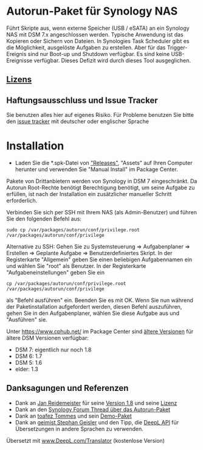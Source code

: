 # Autorun-Paket für Synology NAS
Führt Skripte aus, wenn externe Speicher (USB / eSATA) an ein Synology NAS mit DSM 7.x angeschlossen werden. Typische Anwendung ist das Kopieren oder Sichern von Dateien.
In Synologies Task Scheduler gibt es die Möglichkeit, ausgelöste Aufgaben zu erstellen. Aber für das Trigger-Ereignis sind nur Boot-up und Shutdown verfügbar. Es sind keine USB-Ereignisse verfügbar. Dieses Defizit wird durch dieses Tool ausgeglichen.

## [Lizens](https://htmlpreview.github.io/?https://github.com/schmidhorst/synology-autorun/blob/main/package/ui/licence_ger.html)

## Haftungsausschluss und Issue Tracker
Sie benutzen alles hier auf eigenes Risiko.
Für Probleme benutzen Sie bitte den [issue tracker](https://github.com/schmidhorst/synology-autorun/issues) mit deutscher oder englischer Sprache

# Installation
* Laden Sie die *.spk-Datei von ["Releases"](https://github.com/schmidhorst/synology-autorun/releases), "Assets" auf Ihren Computer herunter und verwenden Sie "Manual Install" im Package Center.

Pakete von Drittanbietern werden von Synology in DSM 7 eingeschränkt. Da Autorun Root-Rechte benötigt
Berechtigung benötigt, um seine Aufgabe zu erfüllen, ist nach der Installation ein zusätzlicher manueller Schritt erforderlich.

Verbinden Sie sich per SSH mit Ihrem NAS (als Admin-Benutzer) und führen Sie den folgenden Befehl aus:
```shell
sudo cp /var/packages/autorun/conf/privilege.root /var/packages/autorun/conf/privilege
```
Alternative zu SSH:
Gehen Sie zu Systemsteuerung => Aufgabenplaner => Erstellen => Geplante Aufgabe => Benutzerdefiniertes Skript. In der Registerkarte "Allgemein" geben Sie einen beliebigen Aufgabennamen ein und wählen Sie "root" als Benutzer. In der Registerkarte "Aufgabeneinstellungen" geben Sie ein
```shell
cp /var/packages/autorun/conf/privilege.root /var/packages/autorun/conf/privilege
```
als "Befehl ausführen" ein. Beenden Sie es mit OK. Wenn Sie nun während der Paketinstallation aufgefordert werden, diesen Befehl auszuführen, gehen Sie in den Aufgabenplaner, wählen Sie diese Aufgabe aus und "Ausführen" sie.

Unter https://www.cphub.net/ im Package Center sind [ältere Versionen](https://github.com/reidemei/synology-autorun) für ältere DSM Versionen verfügbar:
* DSM 7: eigentlich nur noch 1.8
* DSM 6: 1.7
* DSM 5: 1.6
* elder: 1.3

## Danksagungen und Referenzen
- Dank an [Jan Reidemeister](https://github.com/reidemei) für seine [Version 1.8](https://github.com/reidemei/synology-autorun) und seine [Lizenz](https://github.com/reidemei/synology-autorun/blob/main/LICENSE)
- Dank an den [Synology Forum Thread über das Autorun-Paket](https://www.synology-forum.de/threads/autorun-fuer-ext-datentraeger.18360/)
- Dank an [toafez Tommes](https://github.com/toafez) und sein [Demo-Paket](https://github.com/toafez/DSM7DemoSPK)
- Dank an [geimist Stephan Geisler](https://github.com/geimist) und den Tipp, die [DeepL API](https://www.deepl.com/docs-api) für Übersetzungen in andere Sprachen zu verwenden.



Übersetzt mit www.DeepL.com/Translator (kostenlose Version)

